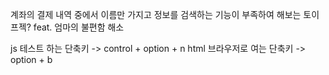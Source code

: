 계좌의 결제 내역 중에서 이름만 가지고 정보를 검색하는 기능이 부족하여 해보는 토이프젝?
feat. 엄마의 불편함 해소

js 테스트 하는 단축키 -> control + option + n
html 브라우저로 여는 단축키 -> option + b